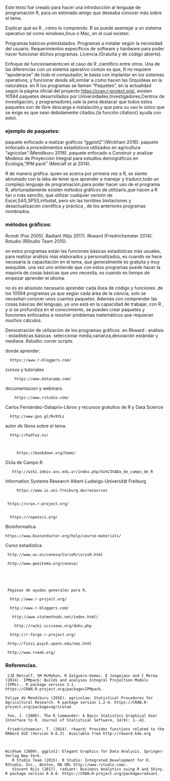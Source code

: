 Este texto fue creado para hacer una introducción al lenguaje de programación R, para un estimado amigo que deseaba conocer más sobre el tema.

Explicar qué es R , cómo lo comprendo. R se puede asemejar a un sistema operativo tal como windows,linux o Mac,
en el cual existen:

Programas básicos preinstalados.
Programas a instalar según la necesidad del usuario.
Requerimientos específicos de software y hardware para poder hacer funcionar dichos programas.
Licencia.(Gratuita y de código abierto).

Enfoque de funcionamiento:en el caso de R ,científico entre otros.
Una de las diferencias con un sistema operativo común es que, R no requiere “apoderarse” de todo el computador, le basta con implantar en los sistemas operativos, y funcionar desde alli,similar a como hacen las Orquídeas en la naturaleza.
en R los programas se llaman “Paquetes”, en la actualidad según la página oficial del proyecto https://cran.r-project.org/, existen 10594 paquetes desarrollados por Universidades,Investigadores,Centros de investigación, y programadores,vale la pena destacar que todos estos paquetes son de libre descarga e instalación,y que para su uso lo único que se exige es que sean debidamente citados.(la función citation() ayuda con esto).

### ejemplo de paquetes:
paquete enfocado a realizar gráficos “ggplot2”.(Wickham 2016).
paquete enfocado a procedimientos estadísticos utilizados en agricultura  “agricolae”.(Mendiburu 2016).
paquete enfocado a Construir  y analizar Modelos de Proyección Integral para estudios demográficos en Ecología,”IPM pack” (Metcalf et al 2014).

 R de manera gráfica. quien se acerca por primera vez a R, se siente abrumado con la idea de tener que aprender a manejar y traducir,todo un complejo lenguaje de programación,para poder hacer uso de el programa R, afortunadamente existen métodos gráficos de utilizarlo,que hacen a R tan o más sencillo, que utilizar cualquier versión de Excel,SAS,SPSS,infostat, pero sin las terribles limitaciones  y desactualización científica y práctica , de los anteriores programas nombrados.
 
### métodos gráficos:
Rcmdr (Fox 2005).
Radiant (Nijs 2017).
Rkward (Friedrichsmeier 2014).
Rstudio (RStudio Team 2015).

en estos programas están las funciones básicas estadísticas más usuales, para realizar análisis más elaborados y personalizados, es cuando se hace necesaria la capacitación en el tema, que generalmente es gratuita y muy asequible.
una vez uno entiende que con estos programas puede hacer la mayoría de cosas básicas  que uno necesita, es cuando es tiempo de empezar aprender el idioma.

no es en absoluto necesario aprender cada línea de código y funciones ,de los  10594 programas ya que según cada área de la ciencia, solo se necesitan conocer unos cuantos paquetes.
Además  con comprender las cosas básicas del lenguaje, ya uno está en la capacidad de trabajar, con R , y si se profundiza en el conocimiento, se pueden crear paquetes y funciones enfocados a resolver problemas matemáticos que requieran muchos cálculos.

Demostración de utilización de los programas gráficos. en Rkward :
análisis - estadísticas básicas. seleccionar media,varianza,desviación estándar y mediana.
Rstudio: correr scripts.

donde aprender:

      https://www.r-bloggers.com/
    
cursos y tutoriales
    
        https://www.datacamp.com/  


documentacion y webinars.

        https://www.rstudio.com/  


Carlos Fernández-Dataprix-Libros y recursos gratuítos de R y Data Science


      http://www.goo.gl/Rv9YLs  

autor de libros sobre el tema.

      http://hadley.nz/   



         https://bookdown.org/home/


GUia de Campo R.


       http://wiki.imbiv.unc.edu.ar/index.php/Gu%C3%ADa_de_campo_de_R


 Information Systems Research  Albert-Ludwigs-Universität Freiburg 
 
         https://www.is.uni-freiburg.de/resources    


     https://cran.r-project.org/


      https://ropensci.org/

Bioinformatica.

    https://www.bioconductor.org/help/course-materials/  



Curso estadistica

     http://www.uv.es/conesa/CursoR/cursoR.html

     http://www.geeitema.org/conesa/





     Páginas de ayudas generales para R.

      http://www.r-project.org/

      http://www.r-bloggers.com/

       http://www.statmethods.net/index.html/

        http://rwiki.sciviews.org/doku.php

      http://r-forge.r-project.org/

     http://finzi.psych.upenn.edu/nmz.html

     http://www.rseek.org/

### Referencias.

     CJE Metcalf, SM McMahon, R Salguero-Gomez, E Jongejans and C Merow (2014). IPMpack: Builds and analyses Integral Projection Models (IPMs).. R package version 2.1.
    https://CRAN.R-project.org/package=IPMpack.

    Felipe de Mendiburu (2016). agricolae: Statistical Procedures for Agricultural Research. R package version 1.2-4. https://CRAN.R-project.org/package=agricolae
    
     Fox, J. (2005). The R Commander: A Basic Statistics Graphical User Interface to R. Journal of Statistical Software, 14(9): 1--42.
     
     Friedrichsmeier, T. (2014). rkward: Provides functions related to the RKWard GUI (Versión 0.6.3). Available from http://rkward.kde.org
     
     
  
    Wickham (2009). ggplot2: Elegant Graphics for Data Analysis. Springer-Verlag New York.
       R Studio Team (2015). R Studio: Integrated Development for R. RStudio, Inc., Boston, MA URL http://www.rstudio.com/.
       Vincent Nijs (2017). radiant: Business Analytics using R and Shiny. R package version 0.8.0. https://CRAN.R-project.org/package=radiant.
 
